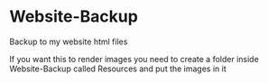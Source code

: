 # Website-Backup
Backup to my website html files

If you want this to render images you need to create a folder inside Website-Backup called Resources and put the images in it

